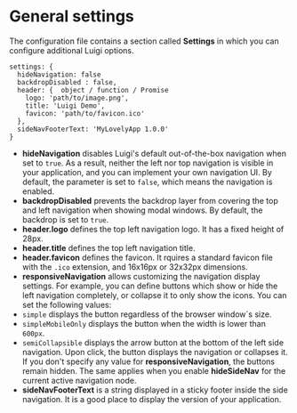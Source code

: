 # General settings

The configuration file contains a section called **Settings** in which you can configure additional Luigi options.

````
settings: {
  hideNavigation: false
  backdropDisabled : false,
  header: {  object / function / Promise
    logo: 'path/to/image.png',
    title: 'Luigi Demo',
    favicon: 'path/to/favicon.ico'
  },
  sideNavFooterText: 'MyLovelyApp 1.0.0'
}
```` 

* **hideNavigation** disables Luigi's default out-of-the-box navigation when set to `true`. As a result, neither the left nor top navigation is visible in your application, and you can implement your own navigation UI. By default, the parameter is set to `false`, which means the navigation is enabled.
* **backdropDisabled** prevents the backdrop layer from covering the top and left navigation when showing modal windows. By default, the backdrop is set to `true`.
* **header.logo** defines the top left navigation logo. It has a fixed height of 28px.
* **header.title** defines the top left navigation title.
* **header.favicon** defines the favicon. It rquires a standard favicon file with the `.ico` extension, and 16x16px or 32x32px dimensions.
* **responsiveNavigation** allows customizing the navigation display settings. For example, you can define buttons which show or hide the left navigation completely, or collapse it to only show the icons. 
You can set the following values:
* `simple` displays the button regardless of the browser window´s size.
* `simpleMobileOnly` displays the button when the width is lower than `600px`. 
* `semiCollapsible` displays the arrow button at the bottom of the left side navigation. Upon click, the button displays the navigation or collapses it.<br>
If you don't specify any value for  **responsiveNavigation**, the buttons remain hidden. The same applies when you enable **hideSideNav** for the current active navigation node. 
* **sideNavFooterText** is a string displayed in a sticky footer inside the side navigation. It is a good place to display the version of your application.

